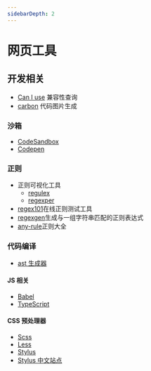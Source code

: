 ```yaml
---
sidebarDepth: 2
---
```


# 网页工具

## 开发相关

- [Can I use](https://caniuse.com) 兼容性查询
- [carbon](https://carbon.now.sh) 代码图片生成

### 沙箱

- [CodeSandbox](https://codesandbox.io)
- [Codepen](https://codepen.io)

### 正则

- 正则可视化工具
  - [regulex](https://jex.im/regulex)
  - [regexper](https://regexper.com)
- [regex101](https://regex101.com)在线正则测试工具
- [regexgen](https://npm.runkit.com/regexgen)生成与一组字符串匹配的正则表达式
- [any-rule](https://any86.github.io/any-rule)正则大全

### 代码编译

- [ast 生成器](https://astexplorer.net)

#### JS 相关

- [Babel](https://www.babeljs.cn/repl)
- [TypeScript](https://www.typescriptlang.org/play)

#### CSS 预处理器

- [Scss](https://www.dute.org/sass-to-css)
- [Less](https://www.dute.org/less-to-css)
- [Stylus](https://stylus-lang.com/try.html)
- [Stylus 中文站点](https://stylus.bootcss.com/try.html)

